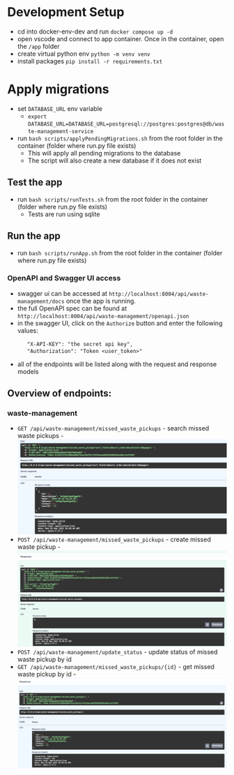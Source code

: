 # Development Setup

- cd into docker-env-dev and run `docker compose up -d`
- open vscode and connect to app container. Once in the container, open the `/app` folder
- create virtual python env `python -m venv venv`
- install packages `pip install -r requirements.txt`

# Apply migrations

- set `DATABASE_URL` env variable
    - `export DATABASE_URL=DATABASE_URL=postgresql://postgres:postgres@db/waste-management-service`
- run `bash scripts/applyPendingMigrations.sh` from the root folder in the container (folder where run.py file exists)
    - This will apply all pending migrations to the database
    - The script will also create a new database if it does not exist

## Test the app

- run `bash scripts/runTests.sh` from the root folder in the container (folder where run.py file exists)
    - Tests are run using sqlite

## Run the app

- run `bash scripts/runApp.sh` from the root folder in the container (folder where run.py file exists)

### OpenAPI and Swagger UI access

- swagger ui can be accessed at `http://localhost:8004/api/waste-management/docs` once the app is running.
- the full OpenAPI spec can be found at `http://localhost:8004/api/waste-management/openapi.json` 
- in the swagger UI, click on the `Authorize` button and enter the following values:
   ```
      "X-API-KEY": "the secret api key",
      "Authorization": "Token <user_token>"
   ```   
- all of the endpoints will be listed along with the request and response models

## Overview of endpoints:

### waste-management
- `GET /api/waste-management/missed_waste_pickups` - search missed waste pickups
      - ![alt](./docs/images/search-waste.png)
- `POST /api/waste-management/missed_waste_pickups` - create missed waste pickup
      - ![alt](./docs/images/create-waste.png)
- `POST /api/waste-management/update_status` - update status of missed waste pickup by id
- `GET /api/waste-management/missed_waste_pickups/{id}` - get missed waste pickup by id
      - ![alt](./docs/images/get-waste.png)
